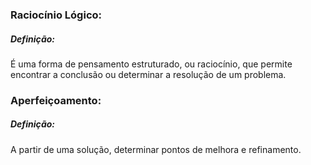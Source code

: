 ### Raciocínio Lógico:

##### Definição:
É uma forma de pensamento estruturado, ou raciocínio, que permite encontrar a conclusão ou determinar a resolução de um problema.

### Aperfeiçoamento:

##### Definição:
A partir de uma solução, determinar pontos de melhora e refinamento.